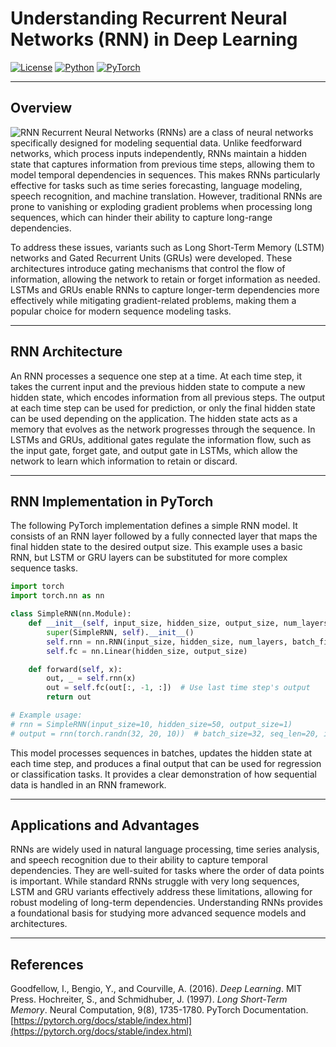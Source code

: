 # Understanding Recurrent Neural Networks (RNN) in Deep Learning

[![License](https://img.shields.io/badge/License-Apache_2.0-blue.svg)](https://opensource.org/licenses/Apache-2.0) [![Python](https://img.shields.io/badge/Python-3.8+-3776AB.svg?logo=python\&logoColor=white)](https://www.python.org/) [![PyTorch](https://img.shields.io/badge/PyTorch-2.1.0-EE4C2C.svg)](https://pytorch.org/)

---

## Overview
![RNN](https://jalammar.github.io/images/t/transformer_decoding_2.gif)
Recurrent Neural Networks (RNNs) are a class of neural networks specifically designed for modeling sequential data. Unlike feedforward networks, which process inputs independently, RNNs maintain a hidden state that captures information from previous time steps, allowing them to model temporal dependencies in sequences. This makes RNNs particularly effective for tasks such as time series forecasting, language modeling, speech recognition, and machine translation. However, traditional RNNs are prone to vanishing or exploding gradient problems when processing long sequences, which can hinder their ability to capture long-range dependencies.

To address these issues, variants such as Long Short-Term Memory (LSTM) networks and Gated Recurrent Units (GRUs) were developed. These architectures introduce gating mechanisms that control the flow of information, allowing the network to retain or forget information as needed. LSTMs and GRUs enable RNNs to capture longer-term dependencies more effectively while mitigating gradient-related problems, making them a popular choice for modern sequence modeling tasks.

---

## RNN Architecture

An RNN processes a sequence one step at a time. At each time step, it takes the current input and the previous hidden state to compute a new hidden state, which encodes information from all previous steps. The output at each time step can be used for prediction, or only the final hidden state can be used depending on the application. The hidden state acts as a memory that evolves as the network progresses through the sequence. In LSTMs and GRUs, additional gates regulate the information flow, such as the input gate, forget gate, and output gate in LSTMs, which allow the network to learn which information to retain or discard.

---

## RNN Implementation in PyTorch

The following PyTorch implementation defines a simple RNN model. It consists of an RNN layer followed by a fully connected layer that maps the final hidden state to the desired output size. This example uses a basic RNN, but LSTM or GRU layers can be substituted for more complex sequence tasks.

```python
import torch
import torch.nn as nn

class SimpleRNN(nn.Module):
    def __init__(self, input_size, hidden_size, output_size, num_layers=1):
        super(SimpleRNN, self).__init__()
        self.rnn = nn.RNN(input_size, hidden_size, num_layers, batch_first=True)
        self.fc = nn.Linear(hidden_size, output_size)

    def forward(self, x):
        out, _ = self.rnn(x)
        out = self.fc(out[:, -1, :])  # Use last time step's output
        return out

# Example usage:
# rnn = SimpleRNN(input_size=10, hidden_size=50, output_size=1)
# output = rnn(torch.randn(32, 20, 10))  # batch_size=32, seq_len=20, input_size=10
```

This model processes sequences in batches, updates the hidden state at each time step, and produces a final output that can be used for regression or classification tasks. It provides a clear demonstration of how sequential data is handled in an RNN framework.

---

## Applications and Advantages

RNNs are widely used in natural language processing, time series analysis, and speech recognition due to their ability to capture temporal dependencies. They are well-suited for tasks where the order of data points is important. While standard RNNs struggle with very long sequences, LSTM and GRU variants effectively address these limitations, allowing for robust modeling of long-term dependencies. Understanding RNNs provides a foundational basis for studying more advanced sequence models and architectures.

---

## References

Goodfellow, I., Bengio, Y., and Courville, A. (2016). *Deep Learning*. MIT Press.
Hochreiter, S., and Schmidhuber, J. (1997). *Long Short-Term Memory*. Neural Computation, 9(8), 1735-1780.
PyTorch Documentation. [https://pytorch.org/docs/stable/index.html](https://pytorch.org/docs/stable/index.html)
